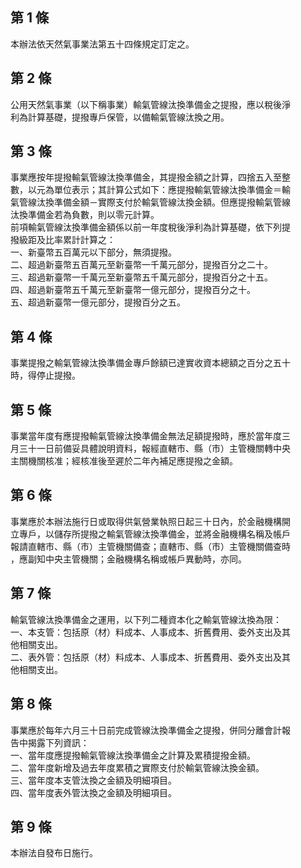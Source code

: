 第 1 條
-------
本辦法依天然氣事業法第五十四條規定訂定之。

第 2 條
-------
公用天然氣事業（以下稱事業）輸氣管線汰換準備金之提撥，應以稅後淨  
利為計算基礎，提撥專戶保管，以備輸氣管線汰換之用。

第 3 條
-------
事業應按年提撥輸氣管線汰換準備金，其提撥金額之計算，四捨五入至整  
數，以元為單位表示；其計算公式如下：應提撥輸氣管線汰換準備金＝輸  
氣管線汰換準備金額－實際支付於輸氣管線汰換金額。但應提撥輸氣管線  
汰換準備金若為負數，則以零元計算。  
前項輸氣管線汰換準備金額係以前一年度稅後淨利為計算基礎，依下列提  
撥級距及比率累計計算之：  
一、新臺幣五百萬元以下部分，無須提撥。  
二、超過新臺幣五百萬元至新臺幣一千萬元部分，提撥百分之二十。  
三、超過新臺幣一千萬元至新臺幣五千萬元部分，提撥百分之十五。  
四、超過新臺幣五千萬元至新臺幣一億元部分，提撥百分之十。  
五、超過新臺幣一億元部分，提撥百分之五。

第 4 條
-------
事業提撥之輸氣管線汰換準備金專戶餘額已達實收資本總額之百分之五十  
時，得停止提撥。

第 5 條
-------
事業當年度有應提撥輸氣管線汰換準備金無法足額提撥時，應於當年度三  
月三十一日前備妥具體說明資料，報經直轄市、縣（市）主管機關轉中央  
主關機關核准；經核准後至遲於二年內補足應提撥之金額。

第 6 條
-------
事業應於本辦法施行日或取得供氣營業執照日起三十日內，於金融機構開  
立專戶，以儲存所提撥之輸氣管線汰換準備金，並將金融機構名稱及帳戶  
報請直轄市、縣（市）主管機關備查；直轄市、縣（市）主管機關備查時  
，應副知中央主管機關；金融機構名稱或帳戶異動時，亦同。

第 7 條
-------
輸氣管線汰換準備金之運用，以下列二種資本化之輸氣管線汰換為限：  
一、本支管：包括原（材）料成本、人事成本、折舊費用、委外支出及其  
    他相關支出。  
二、表外管：包括原（材）料成本、人事成本、折舊費用、委外支出及其  
    他相關支出。

第 8 條
-------
事業應於每年六月三十日前完成管線汰換準備金之提撥，併同分離會計報  
告中揭露下列資訊：  
一、當年度應提撥輸氣管線汰換準備金之計算及累積提撥金額。  
二、當年度新增及過去年度累積之實際支付於輸氣管線汰換金額。  
三、當年度本支管汰換之金額及明細項目。  
四、當年度表外管汰換之金額及明細項目。

第 9 條
-------
本辦法自發布日施行。


